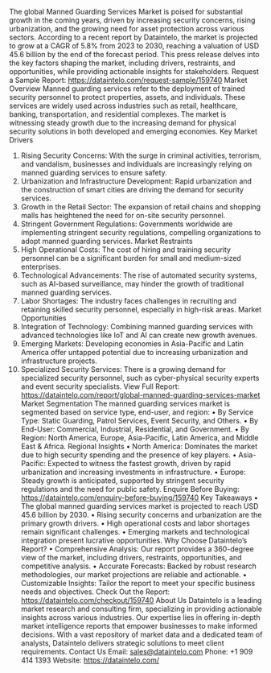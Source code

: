 The global Manned Guarding Services Market is poised for substantial growth in the coming years, driven by increasing security concerns, rising urbanization, and the growing need for asset protection across various sectors. According to a recent report by Dataintelo, the market is projected to grow at a CAGR of 5.8% from 2023 to 2030, reaching a valuation of USD 45.6 billion by the end of the forecast period. This press release delves into the key factors shaping the market, including drivers, restraints, and opportunities, while providing actionable insights for stakeholders.
Request a Sample Report: https://dataintelo.com/request-sample/159740
Market Overview
Manned guarding services refer to the deployment of trained security personnel to protect properties, assets, and individuals. These services are widely used across industries such as retail, healthcare, banking, transportation, and residential complexes. The market is witnessing steady growth due to the increasing demand for physical security solutions in both developed and emerging economies.
Key Market Drivers
1.	Rising Security Concerns: With the surge in criminal activities, terrorism, and vandalism, businesses and individuals are increasingly relying on manned guarding services to ensure safety.
2.	Urbanization and Infrastructure Development: Rapid urbanization and the construction of smart cities are driving the demand for security services.
3.	Growth in the Retail Sector: The expansion of retail chains and shopping malls has heightened the need for on-site security personnel.
4.	Stringent Government Regulations: Governments worldwide are implementing stringent security regulations, compelling organizations to adopt manned guarding services.
Market Restraints
1.	High Operational Costs: The cost of hiring and training security personnel can be a significant burden for small and medium-sized enterprises.
2.	Technological Advancements: The rise of automated security systems, such as AI-based surveillance, may hinder the growth of traditional manned guarding services.
3.	Labor Shortages: The industry faces challenges in recruiting and retaining skilled security personnel, especially in high-risk areas.
Market Opportunities
1.	Integration of Technology: Combining manned guarding services with advanced technologies like IoT and AI can create new growth avenues.
2.	Emerging Markets: Developing economies in Asia-Pacific and Latin America offer untapped potential due to increasing urbanization and infrastructure projects.
3.	Specialized Security Services: There is a growing demand for specialized security personnel, such as cyber-physical security experts and event security specialists.
View Full Report: https://dataintelo.com/report/global-manned-guarding-services-market
Market Segmentation
The manned guarding services market is segmented based on service type, end-user, and region:
•	By Service Type: Static Guarding, Patrol Services, Event Security, and Others.
•	By End-User: Commercial, Industrial, Residential, and Government.
•	By Region: North America, Europe, Asia-Pacific, Latin America, and Middle East & Africa.
Regional Insights
•	North America: Dominates the market due to high security spending and the presence of key players.
•	Asia-Pacific: Expected to witness the fastest growth, driven by rapid urbanization and increasing investments in infrastructure.
•	Europe: Steady growth is anticipated, supported by stringent security regulations and the need for public safety.
Enquire Before Buying: https://dataintelo.com/enquiry-before-buying/159740
Key Takeaways
•	The global manned guarding services market is projected to reach USD 45.6 billion by 2030.
•	Rising security concerns and urbanization are the primary growth drivers.
•	High operational costs and labor shortages remain significant challenges.
•	Emerging markets and technological integration present lucrative opportunities.
Why Choose Dataintelo’s Report?
•	Comprehensive Analysis: Our report provides a 360-degree view of the market, including drivers, restraints, opportunities, and competitive analysis.
•	Accurate Forecasts: Backed by robust research methodologies, our market projections are reliable and actionable.
•	Customizable Insights: Tailor the report to meet your specific business needs and objectives.
Check Out the Report: https://dataintelo.com/checkout/159740
About Us
Dataintelo is a leading market research and consulting firm, specializing in providing actionable insights across various industries. Our expertise lies in offering in-depth market intelligence reports that empower businesses to make informed decisions. With a vast repository of market data and a dedicated team of analysts, Dataintelo delivers strategic solutions to meet client requirements.
Contact Us
Email: sales@dataintelo.com
Phone: +1 909 414 1393
Website: https://dataintelo.com/

